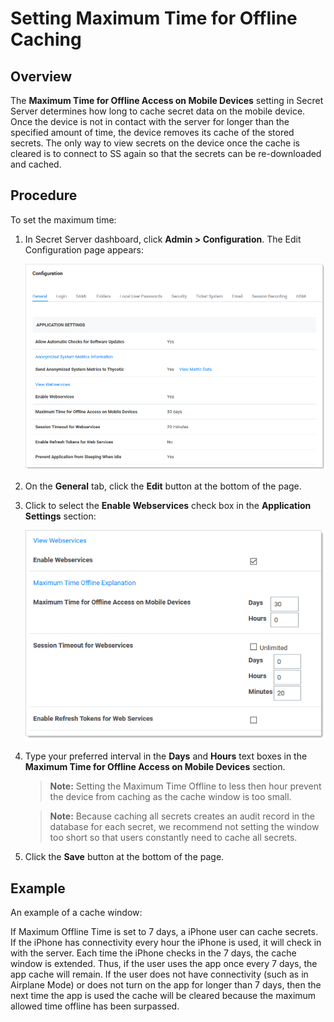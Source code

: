 [title]: # (Setting Maximum Time for Offline Caching)
[tags]: # (mobile computing,tablets, smart phones, caching)
[priority]: # (1000)

# Setting Maximum Time for Offline Caching

## Overview  

The **Maximum Time for Offline Access on Mobile Devices** setting in Secret Server determines how long to cache secret data on the mobile device. Once the device is not in contact with the server for longer than the specified amount of time, the device removes its cache of the stored secrets. The only way to view secrets on the device once the cache is cleared is to connect to SS again so that the secrets can be re-downloaded and cached. 

## Procedure

To set the maximum time:

1. In Secret Server dashboard, click **Admin \> Configuration**. The Edit Configuration page appears:

   ![image-20200528110921296](images/image-20200528110921296.png)

1. On the **General** tab, click the **Edit** button at the bottom of the page. 

1. Click to select the **Enable Webservices** check box in the **Application Settings** section:

   ![image-20200528111306157](images/image-20200528111306157.png)

1. Type your preferred interval in the **Days** and **Hours** text boxes in the **Maximum Time for Offline Access on Mobile Devices** section.

   > **Note:** Setting the Maximum Time Offline to less then hour prevent the device from caching as the cache window is too small.
   
   > **Note:** Because caching all secrets creates an audit record in the database for each secret, we recommend not setting the window too short so that users constantly need to cache all secrets.

1. Click the **Save** button at the bottom of the page.

## Example

An example of a cache window:

If Maximum Offline Time is set to 7 days, a iPhone user can cache secrets. If the iPhone has connectivity every hour the iPhone is used, it will check in with the server. Each time the iPhone checks in the 7 days, the cache window is extended. Thus, if the user uses the app once every 7 days, the app cache will remain. If the user does not have connectivity (such as in Airplane Mode) or does not turn on the app for longer than 7 days, then the next time the app is used the cache will be cleared because the maximum allowed time offline has been surpassed.

 